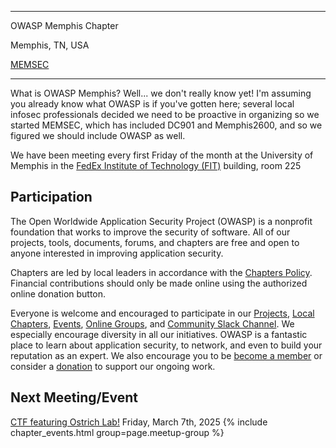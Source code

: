 
---

OWASP Memphis Chapter 

Memphis, TN, USA

[MEMSEC](https://memsec.info/)

---

What is OWASP Memphis? Well... we don't really know yet! I'm assuming you already know what OWASP is if you've gotten here; several local infosec professionals decided we need to be proactive in organizing so we started MEMSEC, which has included DC901 and Memphis2600, and so we figured we should include OWASP as well. 

We have been meeting every first Friday of the month at the University of Memphis in the [FedEx Institute of Technology (FIT)](https://www.openstreetmap.org/search?query=365+Innovation+Dr%2C+Memphis%2C+TN+38152) building, room 225

## Participation
The Open Worldwide Application Security Project (OWASP) is a nonprofit foundation that works to improve the security of software. All of our projects, tools, documents, forums, and chapters are free and open to anyone interested in improving application security. 

Chapters are led by local leaders in accordance with the [Chapters Policy](/www-policy/operational/chapters). Financial contributions should only be made online using the authorized online donation button. 

Everyone is welcome and encouraged to participate in our [Projects](/projects/), [Local Chapters](/chapters/), [Events](/events/), [Online Groups](https://groups.google.com/a/owasp.com/), and [Community Slack Channel](https://owasp.slack.com/). We especially encourage diversity in all our initiatives. OWASP is a fantastic place to learn about application security, to network, and even to build your reputation as an expert. We also encourage you to be [become a member](/membership/) or consider a [donation](/donate/) to support our ongoing work.

Next Meeting/Event <!-- You should keep this section as it will populate your meetup events -->
---------------------
[CTF featuring Ostrich Lab!](https://www.meetup.com/memphis-technology-user-groups/events/306354790/) Friday, March 7th, 2025
{% include chapter_events.html group=page.meetup-group %}





